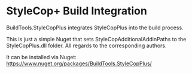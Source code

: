# StyleCop+ Build Integration

BuildTools.StyleCopPlus integrates StyleCopPlus into the build process.

This is just a simple Nuget that sets StyleCopAdditionalAddinPaths to the StyleCopPlus.dll folder. All regards to the corresponding authors.

It can be installed via Nuget: https://www.nuget.org/packages/BuildTools.StyleCopPlus/